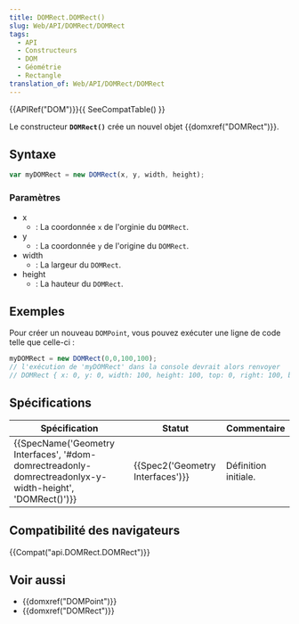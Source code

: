 ```yaml
---
title: DOMRect.DOMRect()
slug: Web/API/DOMRect/DOMRect
tags:
  - API
  - Constructeurs
  - DOM
  - Géométrie
  - Rectangle
translation_of: Web/API/DOMRect/DOMRect
---
```

{{APIRef("DOM")}}{{ SeeCompatTable() }}

Le constructeur **`DOMRect()`** crée un nouvel objet {{domxref("DOMRect")}}.

## Syntaxe

```js
var myDOMRect = new DOMRect(x, y, width, height);
```

### Paramètres

- x
  - : La coordonnée `x` de l'orginie du `DOMRect`.
- y
  - : La coordonnée `y` de l'origine du `DOMRect`.
- width
  - : La largeur du `DOMRect`.
- height
  - : La hauteur du `DOMRect`.

## Exemples

Pour créer un nouveau `DOMPoint`, vous pouvez exécuter une ligne de code telle que celle-ci :

```js
myDOMRect = new DOMRect(0,0,100,100);
// l'exécution de 'myDOMRect' dans la console devrait alors renvoyer
// DOMRect { x: 0, y: 0, width: 100, height: 100, top: 0, right: 100, bottom: 100, left: 0 }
```

## Spécifications

| Spécification                                                                                                                                | Statut                                       | Commentaire          |
| -------------------------------------------------------------------------------------------------------------------------------------------- | -------------------------------------------- | -------------------- |
| {{SpecName('Geometry Interfaces', '#dom-domrectreadonly-domrectreadonlyx-y-width-height', 'DOMRect()')}} | {{Spec2('Geometry Interfaces')}} | Définition initiale. |

## Compatibilité des navigateurs

{{Compat("api.DOMRect.DOMRect")}}

## Voir aussi

- {{domxref("DOMPoint")}}
- {{domxref("DOMRect")}}
